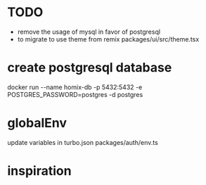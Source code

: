 # TODO
- remove the usage of mysql in favor of postgresql
- to migrate to use theme from remix packages/ui/src/theme.tsx

# create postgresql database
docker run --name homix-db -p 5432:5432 -e POSTGRES_PASSWORD=postgres -d postgres

# globalEnv
update variables in turbo.json
packages/auth/env.ts

# inspiration
